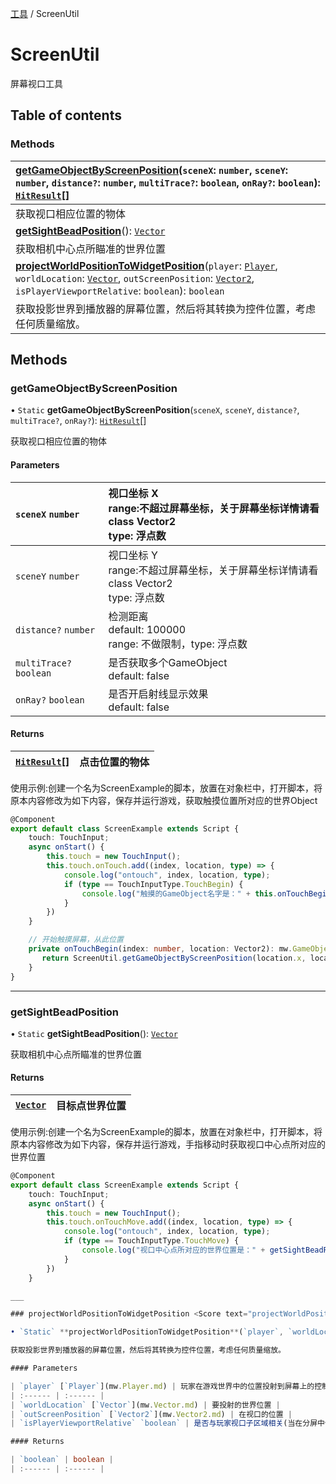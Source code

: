 [工具](../groups/工具.工具.md) / ScreenUtil

# ScreenUtil <Badge type="tip" text="Class" /> <Score text="ScreenUtil" />

屏幕视口工具

## Table of contents

### Methods <Score text="Methods" /> 
| **[getGameObjectByScreenPosition](mw.ScreenUtil.md#getgameobjectbyscreenposition)**(`sceneX`: `number`, `sceneY`: `number`, `distance?`: `number`, `multiTrace?`: `boolean`, `onRay?`: `boolean`): [`HitResult`](mw.HitResult.md)[] <Badge type="tip" text="client" />  |
| :-----|
| 获取视口相应位置的物体|
| **[getSightBeadPosition](mw.ScreenUtil.md#getsightbeadposition)**(): [`Vector`](mw.Vector.md) <Badge type="tip" text="client" />  |
| 获取相机中心点所瞄准的世界位置|
| **[projectWorldPositionToWidgetPosition](mw.ScreenUtil.md#projectworldpositiontowidgetposition)**(`player`: [`Player`](mw.Player.md), `worldLocation`: [`Vector`](mw.Vector.md), `outScreenPosition`: [`Vector2`](mw.Vector2.md), `isPlayerViewportRelative`: `boolean`): `boolean` <Badge type="tip" text="client" />  |
| 获取投影世界到播放器的屏幕位置，然后将其转换为控件位置，考虑任何质量缩放。|

## Methods

### getGameObjectByScreenPosition <Score text="getGameObjectByScreenPosition" /> 

• `Static` **getGameObjectByScreenPosition**(`sceneX`, `sceneY`, `distance?`, `multiTrace?`, `onRay?`): [`HitResult`](mw.HitResult.md)[] <Badge type="tip" text="client" />

获取视口相应位置的物体

#### Parameters

| `sceneX` `number` | 视口坐标 X<br> range:不超过屏幕坐标，关于屏幕坐标详情请看 class Vector2<br> type: 浮点数 |
| :------ | :------ |
| `sceneY` `number` | 视口坐标 Y<br> range:不超过屏幕坐标，关于屏幕坐标详情请看 class Vector2<br> type: 浮点数 |
| `distance?` `number` | 检测距离  <br> default: 100000<br> range: 不做限制，type: 浮点数 |
| `multiTrace?` `boolean` | 是否获取多个GameObject  <br> default: false |
| `onRay?` `boolean` | 是否开启射线显示效果  <br> default: false |

#### Returns

| [`HitResult`](mw.HitResult.md)[] | 点击位置的物体 |
| :------ | :------ |

<span style="font-size: 14px;">
使用示例:创建一个名为ScreenExample的脚本，放置在对象栏中，打开脚本，将原本内容修改为如下内容，保存并运行游戏，获取触摸位置所对应的世界Object
</span>

```ts
@Component
export default class ScreenExample extends Script {
    touch: TouchInput;
    async onStart() {
        this.touch = new TouchInput();
        this.touch.onTouch.add((index, location, type) => {
            console.log("ontouch", index, location, type);
            if (type == TouchInputType.TouchBegin) {
                console.log("触摸的GameObject名字是：" + this.onTouchBegin(index, location).name);
            }
        })
    }

    // 开始触摸屏幕，从此位置
    private onTouchBegin(index: number, location: Vector2): mw.GameObject{
       return ScreenUtil.getGameObjectByScreenPosition(location.x, location.y)[0].gameObject;
    }
}
```

___

### getSightBeadPosition <Score text="getSightBeadPosition" /> 

• `Static` **getSightBeadPosition**(): [`Vector`](mw.Vector.md) <Badge type="tip" text="client" />

获取相机中心点所瞄准的世界位置

#### Returns

| [`Vector`](mw.Vector.md) | 目标点世界位置 |
| :------ | :------ |

<span style="font-size: 14px;">
使用示例:创建一个名为ScreenExample的脚本，放置在对象栏中，打开脚本，将原本内容修改为如下内容，保存并运行游戏，手指移动时获取视口中心点所对应的世界位置
</span>

```ts
@Component
export default class ScreenExample extends Script {
    touch: TouchInput;
    async onStart() {
        this.touch = new TouchInput();
        this.touch.onTouchMove.add((index, location, type) => {
            console.log("ontouch", index, location, type);
            if (type == TouchInputType.TouchMove) {
                console.log("视口中心点所对应的世界位置是：" + getSightBeadPosition());
            }
        })
    }

___

### projectWorldPositionToWidgetPosition <Score text="projectWorldPositionToWidgetPosition" /> 

• `Static` **projectWorldPositionToWidgetPosition**(`player`, `worldLocation`, `outScreenPosition`, `isPlayerViewportRelative`): `boolean` <Badge type="tip" text="client" />

获取投影世界到播放器的屏幕位置，然后将其转换为控件位置，考虑任何质量缩放。

#### Parameters

| `player` [`Player`](mw.Player.md) | 玩家在游戏世界中的位置投射到屏幕上的控制器 |
| :------ | :------ |
| `worldLocation` [`Vector`](mw.Vector.md) | 要投射的世界位置 |
| `outScreenPosition` [`Vector2`](mw.Vector2.md) | 在视口的位置 |
| `isPlayerViewportRelative` `boolean` | 是否与玩家视口子区域相关(当在分屏中使用玩家附加的小部件或当宽度比受限时有用)如果位置投射到屏幕上，返回true |

#### Returns

| `boolean` | boolean |
| :------ | :------ |
